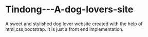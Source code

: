 # Tindong---A-dog-lovers-site
A sweet and stylished dog lover website created with the help of html,css,bootstrap. It is just a front end implementation.

